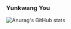 ### Yunkwang You

![Anurag's GitHub stats](https://github-readme-stats.vercel.app/api?username=YUNKWANGYOU&show_icons=true&theme=vue)


<!--
**YUNKWANGYOU/YUNKWANGYOU** is a ✨ _special_ ✨ repository because its `README.md` (this file) appears on your GitHub profile.

Here are some ideas to get you started:

- 🔭 I’m currently working on ...
- 🌱 I’m currently learning ...
- 👯 I’m looking to collaborate on ...
- 🤔 I’m looking for help with ...
- 💬 Ask me about ...
- 📫 How to reach me: ...
- 😄 Pronouns: ...
- ⚡ Fun fact: ...
-->
